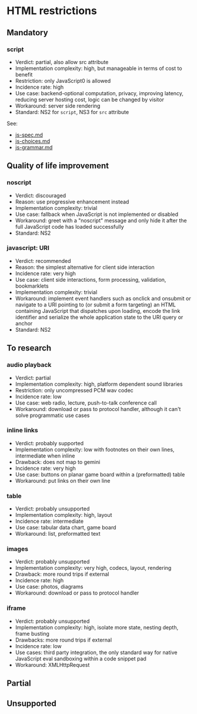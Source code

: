 # HTML restrictions

## Mandatory

### script

* Verdict: partial, also allow src attribute
* Implementation complexity: high, but manageable in terms of cost to benefit
* Restriction: only JavaScript0 is allowed
* Incidence rate: high
* Use case: backend-optional computation, privacy, improving latency, reducing server hosting cost, logic can be changed by visitor
* Workaround: server side rendering
* Standard: NS2 for `script`, NS3 for `src` attribute

See:

* [js-spec.md](js-spec.md)
* [js-choices.md](js-choices.md)
* [js-grammar.md](js-grammar.md)

## Quality of life improvement

### noscript

* Verdict: discouraged
* Reason: use progressive enhancement instead
* Implementation complexity: trivial
* Use case: fallback when JavaScript is not implemented or disabled
* Workaround: greet with a "noscript" message and only hide it after the full JavaScript code has loaded successfully
* Standard: NS2

### javascript: URI

* Verdict: recommended
* Reason: the simplest alternative for client side interaction
* Incidence rate: very high
* Use case: client side interactions, form processing, validation, bookmarklets
* Implementation complexity: trivial
* Workaround: implement event handlers such as onclick and onsubmit or navigate to a URI pointing to (or submit a form targeting) an HTML containing JavaScript that dispatches upon loading, encode the link identifier and serialize the whole application state to the URI query or anchor
* Standard: NS2

## To research

### audio playback

* Verdict: partial
* Implementation complexity: high, platform dependent sound libraries
* Restriction: only uncompressed PCM wav codec
* Incidence rate: low
* Use case: web radio, lecture, push-to-talk conference call
* Workaround: download or pass to protocol handler, although it can't solve programmatic use cases

### inline links

* Verdict: probably supported
* Implementation complexity: low with footnotes on their own lines, intermediate when inline
* Drawback: does not map to gemini
* Incidence rate: very high
* Use case: buttons on planar game board within a (preformatted) table
* Workaround: put links on their own line

### table

* Verdict: probably unsupported
* Implementation complexity: high, layout
* Incidence rate: intermediate
* Use case: tabular data chart, game board
* Workaround: list, preformatted text

### images

* Verdict: probably unsupported
* Implementation complexity: very high, codecs, layout, rendering
* Drawback: more round trips if external
* Incidence rate: high
* Use case: photos, diagrams
* Workaround: download or pass to protocol handler

### iframe

* Verdict: probably unsupported
* Implementation complexity: high, isolate more state, nesting depth, frame busting
* Drawbacks: more round trips if external
* Incidence rate: low
* Use cases: third party integration, the only standard way for native JavaScript eval sandboxing within a code snippet pad
* Workaround: XMLHttpRequest

## Partial

## Unsupported
